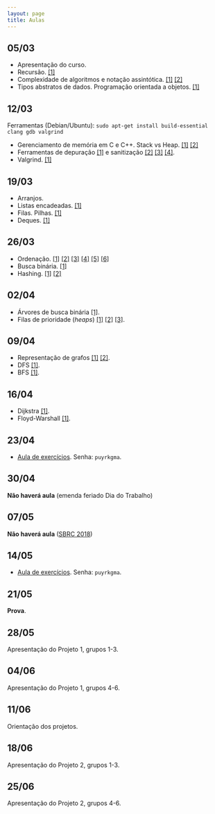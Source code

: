 ```yaml
---
layout: page
title: Aulas
---
```


## 05/03

 * Apresentação do curso.
 * Recursão. [[1]](https://ocw.mit.edu/courses/electrical-engineering-and-computer-science/6-0001-introduction-to-computer-science-and-programming-in-python-fall-2016/lecture-slides-code/MIT6_0001F16_Lec6.pdf)
 * Complexidade de algoritmos e notação assintótica. [[1]](https://ocw.mit.edu/courses/electrical-engineering-and-computer-science/6-0001-introduction-to-computer-science-and-programming-in-python-fall-2016/lecture-slides-code/MIT6_0001F16_Lec10.pdf) [[2]](https://ocw.mit.edu/courses/electrical-engineering-and-computer-science/6-0001-introduction-to-computer-science-and-programming-in-python-fall-2016/lecture-slides-code/MIT6_0001F16_Lec11.pdf)
 * Tipos abstratos de dados. Programação orientada a objetos. [[1]](http://www.cs.utexas.edu/~wcook/Drafts/2009/essay.pdf)

## 12/03

Ferramentas (Debian/Ubuntu): `sudo apt-get install build-essential clang gdb valgrind`

 * Gerenciamento de memória em C e C++. Stack vs Heap. [[1]](https://ocw.mit.edu/courses/electrical-engineering-and-computer-science/6-088-introduction-to-c-memory-management-and-c-object-oriented-programming-january-iap-2010/lecture-notes/MIT6_088IAP10_lec02.pdf) [[2]](https://cs61.seas.harvard.edu/wiki/images/e/e2/Lec11-Dynamic_memory_2.pdf#page=21)
 * Ferramentas de depuração [[1]](https://www.cs.cmu.edu/~gilpin/tutorial) e sanitização [[2]](https://clang.llvm.org/docs/MemorySanitizer.html) [[3]](https://clang.llvm.org/docs/AddressSanitizer.html) [[4]](https://clang.llvm.org/docs/LeakSanitizer.html).
 * Valgrind. [[1]](https://www.cprogramming.com/debugging/valgrind.html)

## 19/03

 * Arranjos.
 * Listas encadeadas. [[1]](http://www.cs.ukzn.ac.za/~hughm/ds/slides/19-linked-lists.pdf)
 * Filas. Pilhas. [[1]](http://www.cs.ukzn.ac.za/~hughm/ds/slides/20-stacks-queues-deques.pdf)
 * Deques. [[1]](https://www.eecs.yorku.ca/course_archive/2003-04/F/2011/2011A/DatStr_05_Deques.pdf)

## 26/03

 * Ordenação. [[1]](https://en.wikipedia.org/wiki/Mergesort) [[2]](https://en.wikipedia.org/wiki/Quicksort) [[3]](https://en.wikipedia.org/wiki/Quickselect) [[4]](https://en.wikipedia.org/wiki/Timsort) [[5]](https://en.wikipedia.org/wiki/Sorting_network) [[6]](https://codereview.stackexchange.com/q/23999)
 * Busca binária. [[1]](https://en.wikipedia.org/wiki/Binary_search_algorithm)
 * Hashing. [[1]](https://en.wikipedia.org/wiki/Hash_table) [[2]](https://www.131002.net/siphash/)

## 02/04

 * Árvores de busca binária [[1]](https://courses.cs.washington.edu/courses/cse373/06sp/handouts/lecture07.pdf).
 * Filas de prioridade (*heaps*) [[1]](https://courses.cs.washington.edu/courses/cse373/06sp/handouts/lecture10.pdf) [[2]](https://courses.cs.washington.edu/courses/cse373/06sp/handouts/lecture11.pdf) [[3]](https://www.cc.gatech.edu/~bader/COURSES/GATECH/CS6505-Spring2006/fibonacci.ppt).

## 09/04

 * Representação de grafos [[1]](https://en.wikipedia.org/wiki/Adjacency_list) [[2]](https://en.wikipedia.org/wiki/Adjacency_matrix).
 * DFS [[1]](https://en.wikipedia.org/wiki/Depth-first_search).
 * BFS [[1]](https://en.wikipedia.org/wiki/Breadth-first_search).

## 16/04

 * Dijkstra [[1]](http://web.stanford.edu/class/archive/cs/cs161/cs161.1176/Slides/Lecture11.pdf).
 * Floyd-Warshall [[1]](http://web.stanford.edu/class/archive/cs/cs161/cs161.1176/Slides/Lecture12.pdf).

## 23/04

 * [Aula de exercícios](https://www.codepit.io/#/contest/5addbef6636fa800962e7f28/view). Senha: `puyrkgma`.

## 30/04

**Não haverá aula** (emenda feriado Dia do Trabalho)

## 07/05

**Não haverá aula** ([SBRC 2018](http://www.sbrc2018.ufscar.br))

## 14/05

* [Aula de exercícios](https://www.codepit.io/#/contest/5af965ff636fa800962e88a3/view). Senha: `puyrkgma`.

## 21/05

**Prova**.

## 28/05

Apresentação do Projeto 1, grupos 1-3.

## 04/06

Apresentação do Projeto 1, grupos 4-6.

## 11/06

Orientação dos projetos.

## 18/06

Apresentação do Projeto 2, grupos 1-3.

## 25/06

Apresentação do Projeto 2, grupos 4-6.

